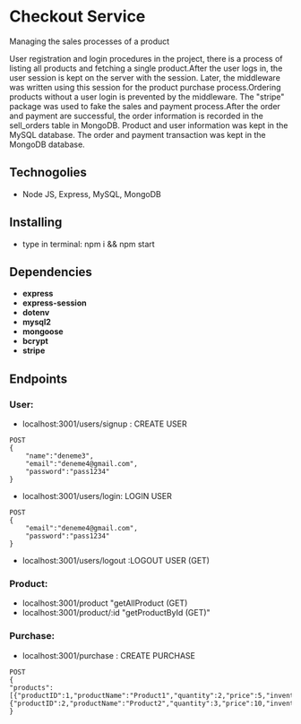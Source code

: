 
# Checkout Service

Managing the sales processes of a product

User registration and login procedures in the project,
there is a process of listing all products and fetching a single product.After the user logs in, the user session is kept on the server with the session.
Later, the middleware was written using this session for the product purchase process.Ordering products without a user login is prevented by the middleware.
The "stripe" package was used to fake the sales and payment process.After the order and payment are successful, the order information is recorded in the sell_orders table in MongoDB.
Product and user information was kept in the MySQL database. The order and payment transaction was kept in the MongoDB database.

## Technogolies
- Node JS, Express, MySQL, MongoDB
## Installing
- type in terminal: npm i && npm start

## Dependencies
- **express**
- **express-session** 
- **dotenv** 
- **mysql2**
- **mongoose**
- **bcrypt**
- **stripe**


## Endpoints
### User:
- localhost:3001/users/signup : CREATE USER
```
POST
{
    "name":"deneme3",
    "email":"deneme4@gmail.com",
    "password":"pass1234"
}
```
- localhost:3001/users/login: LOGIN USER
```
POST
{
    "email":"deneme4@gmail.com",
    "password":"pass1234"
}
```


- localhost:3001/users/logout :LOGOUT USER (GET)


### Product:
- localhost:3001/product         "getAllProduct (GET)
- localhost:3001/product/:id     "getProductById (GET)"


### Purchase:

- localhost:3001/purchase : CREATE PURCHASE
```
POST
{
"products":[{"productID":1,"productName":"Product1","quantity":2,"price":5,"inventor":20},{"productID":2,"productName":"Product2","quantity":3,"price":10,"inventor":30}]
}
```










